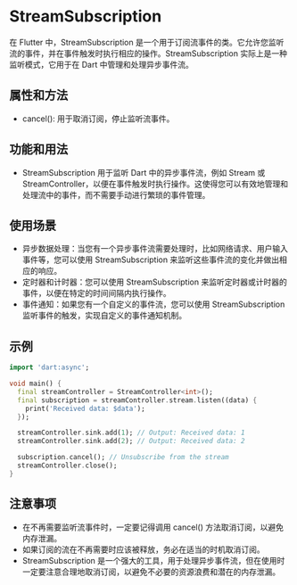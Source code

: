 # StreamSubscription

在 Flutter 中，StreamSubscription 是一个用于订阅流事件的类。它允许您监听流的事件，并在事件触发时执行相应的操作。StreamSubscription 实际上是一种监听模式，它用于在 Dart 中管理和处理异步事件流。

## 属性和方法

- cancel(): 用于取消订阅，停止监听流事件。

## 功能和用法

- StreamSubscription 用于监听 Dart 中的异步事件流，例如 Stream 或 StreamController，以便在事件触发时执行操作。这使得您可以有效地管理和处理流中的事件，而不需要手动进行繁琐的事件管理。

## 使用场景

- 异步数据处理：当您有一个异步事件流需要处理时，比如网络请求、用户输入事件等，您可以使用 StreamSubscription 来监听这些事件流的变化并做出相应的响应。
- 定时器和计时器：您可以使用 StreamSubscription 来监听定时器或计时器的事件，以便在特定的时间间隔内执行操作。
- 事件通知：如果您有一个自定义的事件流，您可以使用 StreamSubscription 监听事件的触发，实现自定义的事件通知机制。

## 示例

```dart
import 'dart:async';

void main() {
  final streamController = StreamController<int>();
  final subscription = streamController.stream.listen((data) {
    print('Received data: $data');
  });

  streamController.sink.add(1); // Output: Received data: 1
  streamController.sink.add(2); // Output: Received data: 2

  subscription.cancel(); // Unsubscribe from the stream
  streamController.close();
}
```

## 注意事项

- 在不再需要监听流事件时，一定要记得调用 cancel() 方法取消订阅，以避免内存泄漏。
- 如果订阅的流在不再需要时应该被释放，务必在适当的时机取消订阅。
- StreamSubscription 是一个强大的工具，用于处理异步事件流，但在使用时一定要注意合理地取消订阅，以避免不必要的资源浪费和潜在的内存泄漏。
